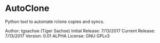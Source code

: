 # AutoClone
Python tool to automate rclone copies and syncs.

Author: tgsachse (Tiger Sachse)
Initial Release: 7/13/2017
Current Release: 7/13/2017
Version: 0.01 ALPHA
License: GNU GPLv3
